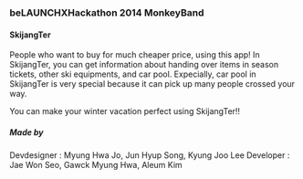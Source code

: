 

### beLAUNCHXHackathon 2014 MonkeyBand

#### SkijangTer
People who want to buy for much cheaper price, using this app!
In SkijangTer, you can get information about handing over items in season tickets, other ski equipments, and car pool.
Expecially, car pool in SkijangTer is very special because it can pick up many people crossed your way.

You can make your winter vacation perfect using SkijangTer!!

##### Made by
Devdesigner : Myung Hwa Jo, Jun Hyup Song, Kyung Joo Lee
Developer : Jae Won Seo, Gawck Myung Hwa, Aleum Kim
